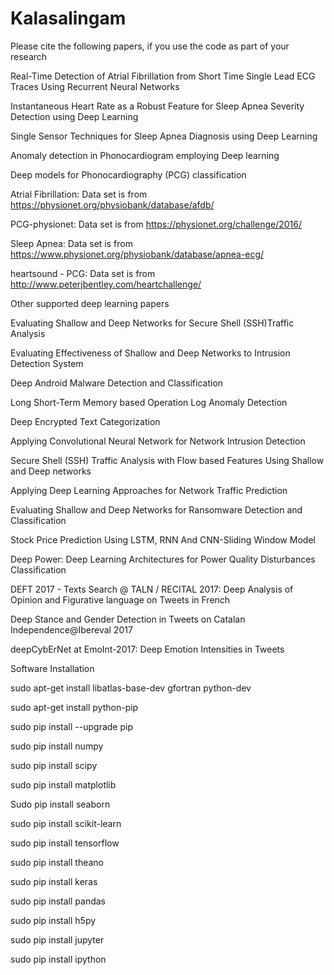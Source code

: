 # Kalasalingam

Please cite the following papers, if you use the code as part of your research

Real-Time Detection of Atrial Fibrillation from Short Time Single Lead ECG Traces Using Recurrent Neural Networks

Instantaneous Heart Rate as a Robust Feature for Sleep Apnea Severity Detection using Deep Learning

Single Sensor Techniques for Sleep Apnea Diagnosis using Deep Learning

Anomaly detection in Phonocardiogram employing Deep learning

Deep models for Phonocardiography (PCG) classification

Atrial Fibrillation: Data set is from https://physionet.org/physiobank/database/afdb/

PCG-physionet: Data set is from https://physionet.org/challenge/2016/

Sleep Apnea: Data set is from https://www.physionet.org/physiobank/database/apnea-ecg/

heartsound - PCG: Data set is from http://www.peterjbentley.com/heartchallenge/

Other supported deep learning papers

Evaluating Shallow and Deep Networks for Secure Shell (SSH)Traffic Analysis

Evaluating Effectiveness of Shallow and Deep Networks to Intrusion Detection System

Deep Android Malware Detection and Classification

Long Short-Term Memory based Operation Log Anomaly Detection

Deep Encrypted Text Categorization

Applying Convolutional Neural Network for Network Intrusion Detection

Secure Shell (SSH) Traffic Analysis with Flow based Features Using Shallow and Deep networks

Applying Deep Learning Approaches for Network Traffic Prediction

Evaluating Shallow and Deep Networks for Ransomware Detection and Classification

Stock Price Prediction Using LSTM, RNN And CNN-Sliding Window Model

Deep Power: Deep Learning Architectures for Power Quality Disturbances Classification

DEFT 2017 - Texts Search @ TALN / RECITAL 2017: Deep Analysis of Opinion and Figurative language on Tweets in French

Deep Stance and Gender Detection in Tweets on Catalan Independence@Ibereval 2017

deepCybErNet at EmoInt-2017: Deep Emotion Intensities in Tweets

Software Installation

sudo apt-get install libatlas-base-dev gfortran python-dev

sudo apt-get install python-pip

sudo pip install --upgrade pip

sudo pip install numpy

sudo pip install scipy

sudo pip install matplotlib

Sudo pip install seaborn

sudo pip install scikit-learn

sudo pip install tensorflow

sudo pip install theano

sudo pip install keras

sudo pip install pandas

sudo pip install h5py

sudo pip install jupyter

sudo pip install ipython
